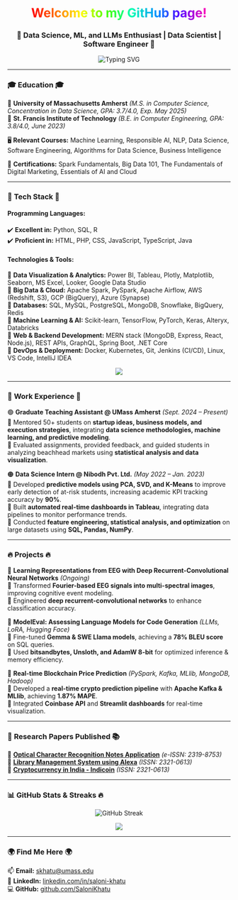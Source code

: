 <!-- HEADER -->

<h1 align="center">
  <span style="background: linear-gradient(90deg, #ff0000, #ff7300, #fffb00, #48ff00, #00ffb3, #0091ff, #6200ff, #ff00b3);
    -webkit-background-clip: text; -webkit-text-fill-color: transparent;">
    Welcome to my GitHub page!
  </span>
</h1>

<h3 align="center">🚀 Data Science, ML, and LLMs Enthusiast | Data Scientist | Software Engineer 🚀</h3>

<p align="center">
  <img src="https://readme-typing-svg.demolab.com?font=Fira+Code&pause=1000&color=FF5733&width=435&lines=Machine+Learning+%7C+NLP+%7C+Software+Engineering;Data+Science+%7C+LLMs+%7C+Generative+AI;Building+Cool+Stuff+with+AI!+%F0%9F%9A%80" alt="Typing SVG" />
</p>

---

### 🎓 **Education** 🎓  
📍 **University of Massachusetts Amherst** *(M.S. in Computer Science, Concentration in Data Science, GPA: 3.7/4.0, Exp. May 2025)*  
📍 **St. Francis Institute of Technology** *(B.E. in Computer Engineering, GPA: 3.8/4.0, June 2023)*  

🖥️ **Relevant Courses:** Machine Learning, Responsible AI, NLP, Data Science, Software Engineering, Algorithms for Data Science, Business Intelligence  

📜 **Certifications:** Spark Fundamentals, Big Data 101, The Fundamentals of Digital Marketing, Essentials of AI and Cloud  

---

### 🚀 **Tech Stack** 🚀  
#### **Programming Languages:**  
✔️ **Excellent in:** Python, SQL, R  
✔️ **Proficient in:** HTML, PHP, CSS, JavaScript, TypeScript, Java  

#### **Technologies & Tools:**  
🔹 **Data Visualization & Analytics:** Power BI, Tableau, Plotly, Matplotlib, Seaborn, MS Excel, Looker, Google Data Studio  
🔹 **Big Data & Cloud:** Apache Spark, PySpark, Apache Airflow, AWS (Redshift, S3), GCP (BigQuery), Azure (Synapse)  
🔹 **Databases:** SQL, MySQL, PostgreSQL, MongoDB, Snowflake, BigQuery, Redis  
🔹 **Machine Learning & AI:** Scikit-learn, TensorFlow, PyTorch, Keras, Alteryx, Databricks  
🔹 **Web & Backend Development:** MERN stack (MongoDB, Express, React, Node.js), REST APIs, GraphQL, Spring Boot, .NET Core  
🔹 **DevOps & Deployment:** Docker, Kubernetes, Git, Jenkins (CI/CD), Linux, VS Code, IntelliJ IDEA  

<p align="center">
  <img src="https://skillicons.dev/icons?i=python,sql,r,mysql,postgres,mongodb,snowflake,bigquery,java,php,html,css,js,typescript,react,nodejs,express,docker,kubernetes,aws,gcp,azure,tensorflow,pytorch,sklearn,spark,kafka,git,github,vscode,linux,tableau,powerbi,bash,redis,graphql,flask,fastapi,postman,jenkins,netlify,vercel,figma" />
</p>

---

### 💼 **Work Experience** 💼  
🟢 **Graduate Teaching Assistant @ UMass Amherst** *(Sept. 2024 – Present)*  
🔹 Mentored 50+ students on **startup ideas, business models, and execution strategies**, integrating **data science methodologies, machine learning, and predictive modeling**.  
🔹 Evaluated assignments, provided feedback, and guided students in analyzing beachhead markets using **statistical analysis and data visualization**.  

🟠 **Data Science Intern @ Nibodh Pvt. Ltd.** *(May 2022 – Jan. 2023)*  
🔹 Developed **predictive models using PCA, SVD, and K-Means** to improve early detection of at-risk students, increasing academic KPI tracking accuracy by **90%**.  
🔹 Built **automated real-time dashboards in Tableau**, integrating data pipelines to monitor performance trends.  
🔹 Conducted **feature engineering, statistical analysis, and optimization** on large datasets using **SQL, Pandas, NumPy**.  

---

### 🔥 **Projects** 🔥  

🎯 **Learning Representations from EEG with Deep Recurrent-Convolutional Neural Networks** *(Ongoing)*  
🔹 Transformed **Fourier-based EEG signals into multi-spectral images**, improving cognitive event modeling.  
🔹 Engineered **deep recurrent-convolutional networks** to enhance classification accuracy.  

🎯 **ModelEval: Assessing Language Models for Code Generation** *(LLMs, LoRA, Hugging Face)*  
🔹 Fine-tuned **Gemma & SWE Llama models**, achieving a **78% BLEU score** on SQL queries.  
🔹 Used **bitsandbytes, Unsloth, and AdamW 8-bit** for optimized inference & memory efficiency.  

🎯 **Real-time Blockchain Price Prediction** *(PySpark, Kafka, MLlib, MongoDB, Hadoop)*  
🔹 Developed a **real-time crypto prediction pipeline** with **Apache Kafka & MLlib**, achieving **1.87% MAPE**.  
🔹 Integrated **Coinbase API** and **Streamlit dashboards** for real-time visualization.  

---

### 📝 **Research Papers Published** 📚  
📄 **[Optical Character Recognition Notes Application](https://www.ijirset.com/upload/2018/april/105_Optical.pdf)** *(e-ISSN: 2319-8753)*  
📄 **[Library Management System using Alexa](https://www.ijireeice.com/upload/2020/may-20/IJIREEICE.2020.8519.pdf)** *(ISSN: 2321-0613)*  
📄 **[Cryptocurrency in India - Indicoin](https://www.ijireeice.com/upload/2020/july-20/IJIREEICE.2020.8613.pdf)** *(ISSN: 2321-0613)*  

---

### 📊 **GitHub Stats & Streaks** 🔥  
<p align="center">
  <img src="https://github-readme-streak-stats.herokuapp.com?user=SaloniKhatu&theme=tokyonight&hide_border=true" alt="GitHub Streak" />
</p>

<p align="center">
  <img src="https://github-profile-summary-cards.vercel.app/api/cards/profile-details?username=SaloniKhatu&theme=radical" />
</p>

---

### 🌍 **Find Me Here** 🌍  
📫 **Email:** skhatu@umass.edu  
🔗 **LinkedIn:** [linkedin.com/in/saloni-khatu](https://linkedin.com/in/saloni-khatu/)  
💻 **GitHub:** [github.com/SaloniKhatu](https://github.com/SaloniKhatu)  

